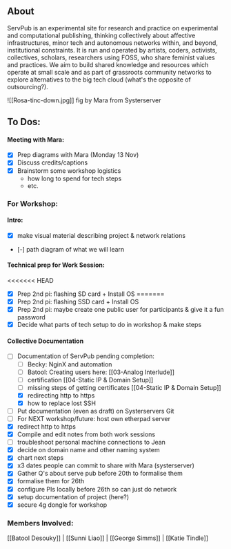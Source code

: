 ## About
ServPub is an experimental site for research and practice on experimental and computational publishing, thinking collectively about affective infrastructures, minor tech and autonomous networks within, and beyond, institutional constraints. It is run and operated by artists, coders, activists, collectives, scholars, researchers using FOSS, who share feminist values and practices. We aim to build shared knowledge and resources which operate at small scale and as part of grassroots community networks to explore alternatives to the big tech cloud (what's the opposite of outsourcing?).

![[Rosa-tinc-down.jpg]]
fig by Mara from Systerserver



## To Dos:
#### Meeting with Mara:
- [x] Prep diagrams with Mara (Monday 13 Nov)
- [x] Discuss credits/captions
- [x] Brainstorm some workshop logistics 
	- how long to spend for tech steps
	- etc.
### For Workshop:
#### Intro:
- [x] make visual material describing project & network relations
- [-] path diagram of what we will learn
#### Technical prep for Work Session:
<<<<<<< HEAD
- [x] Prep 2nd pi: flashing SD card + Install OS
=======
- [x] Prep 2nd pi: flashing SSD card + Install OS
- [x] Prep 2nd pi: maybe create one public user for participants & give it a fun password
- [x] Decide what parts of tech setup to do in workshop & make steps
#### Collective Documentation
- [ ] Documentation of ServPub pending completion:
	- [ ] Becky: NginX and automation
	- [ ] Batool: Creating users here: [[03-Analog Interlude]]
	- [ ] certification [[04-Static IP & Domain Setup]]
	- [ ] missing steps of getting certificates [[04-Static IP & Domain Setup]]
	- [x] redirecting http to https 
	- [x] how to replace lost SSH
- [ ] Put documentation (even as draft) on Systerservers Git
- [ ] For NEXT workshop/future: host own etherpad server 
- [x] redirect http to https
- [x] Compile and edit notes from both work sessions
- [ ] troubleshoot personal machine connections to Jean
- [x] decide on domain name and other naming system
- [x] chart next steps
- [x] x3 dates people can commit to share with Mara (systerserver)
- [x] Gather Q's about serve pub before 20th to formalise them
- [x] formalise them for 26th
- [x] configure PIs locally before 26th so can just do network
- [x] setup documentation of project (here?)
- [x] secure 4g dongle for workshop

### Members Involved:
[[Batool Desouky]] | [[Sunni Liao]] | [[George Simms]] | [[Katie Tindle]]